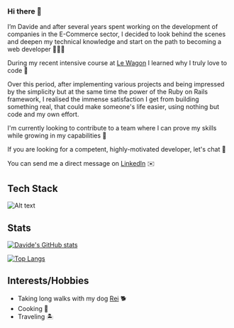 ### Hi there 👋

I’m Davide and after several years spent working on the development of companies in the E-Commerce sector, I decided to look behind the scenes and deepen my technical knowledge and start on the path to becoming a web developer 👨🏻‍💻

During my recent intensive course at [Le Wagon](https://www.lewagon.com/web-development-course/full-time) I learned why I truly love to code 💜

Over this period, after implementing various projects and being impressed by the simplicity but at the same time the power of the Ruby on Rails framework, I realised the immense satisfaction I get from building something real, that could make someone's life easier, using nothing but code and my own effort.

I'm currently looking to contribute to a team where I can prove my skills while growing in my capabilities 🚀

If you are looking for a competent, highly-motivated developer, let's chat 💬

You can send me a direct message on [LinkedIn](https://www.linkedin.com/in/davide-tello/) ✉️

## Tech Stack

<img title="a title" alt="Alt text" src="https://s3.us-west-2.amazonaws.com/secure.notion-static.com/0c133270-2601-4258-85ba-1d30707a4d0e/Web_Dev_Icons_1.png?X-Amz-Algorithm=AWS4-HMAC-SHA256&X-Amz-Credential=AKIAT73L2G45O3KS52Y5%2F20210319%2Fus-west-2%2Fs3%2Faws4_request&X-Amz-Date=20210319T103552Z&X-Amz-Expires=86400&X-Amz-Signature=bc706e6cdd879835ae8d23178f8826fd791b217bd1e3186414a886adbd2ab79e&X-Amz-SignedHeaders=host&response-content-disposition=filename%20%3D%22Web_Dev_Icons_1.png%22">

## Stats

[![Davide's GitHub stats](https://github-readme-stats.vercel.app/api?username=d-tello)](https://github.com/anuraghazra/github-readme-stats)

[![Top Langs](https://github-readme-stats.vercel.app/api/top-langs/?username=d-tello)](https://github.com/anuraghazra/github-readme-stats)

## Interests/Hobbies

- Taking long walks with my dog [Rei](https://www.instagram.com/lilshiba_rei/) 🐕
- Cooking 🍝
- Traveling 🏝
